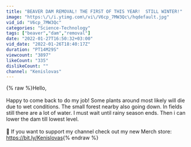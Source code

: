 ```yaml
---
title: "BEAVER DAM REMOVAL! THE FIRST OF THIS YEAR!  STILL WINTER!"
image: "https:\/\/i.ytimg.com\/vi\/V6cp_7MW3Qc\/hqdefault.jpg"
vid_id: "V6cp_7MW3Qc"
categories: "Science-Technology"
tags: ["beaver","dam","removal"]
date: "2022-01-27T16:50:32+03:00"
vid_date: "2022-01-26T18:40:17Z"
duration: "PT14M29S"
viewcount: "3897"
likeCount: "335"
dislikeCount: ""
channel: "Kenislovas"
---
```

{% raw %}Hello,<br /><br />Happy to come back to do my job! Some plants around most likely will die due to wet conditions. The small forest nearby also going down. In fields still there are a lot of water. I must wait until rainy season ends. Then i can lower the dam till lowest level.<br /><br />👕  If you want to support my channel check out my new Merch store: <a rel="nofollow" target="blank" href="https://bit.ly/Kenislovas">https://bit.ly/Kenislovas</a>{% endraw %}
